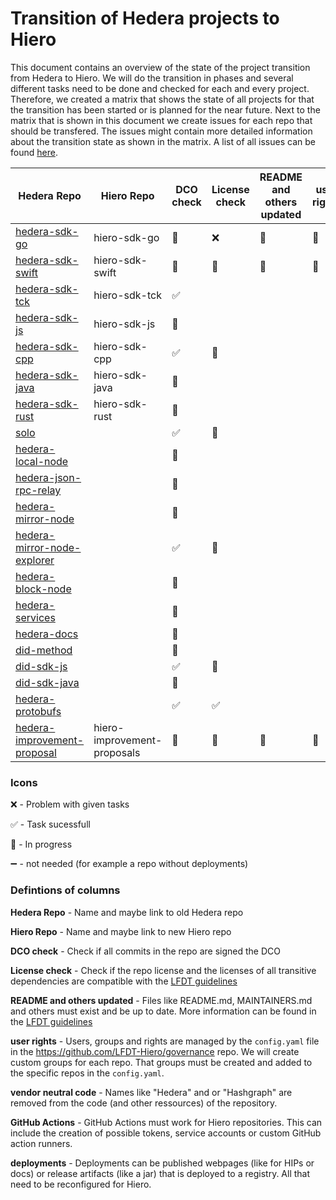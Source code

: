 # Transition of Hedera projects to Hiero

This document contains an overview of the state of the project transition from Hedera to Hiero.
We will do the transition in phases and several different tasks need to be done and checked for each and every project.
Therefore, we created a matrix that shows the state of all projects for that the transition has been started or is planned for the near future.
Next to the matrix that is shown in this document we create issues for each repo that should be transfered.
The issues might contain more detailed information about the transition state as shown in the matrix.
A list of all issues can be found [here](https://github.com/LFDT-Hiero/tsc/issues/5).

| Hedera Repo                                                                             | Hiero Repo                  | DCO check          | License check  | README and others updated | user rights    | vendor neutral code | GitHub Actions     | deployments        |
| --------------------------------------------------------------------------------------- | --------------------------- | ------------------ | -------------- | ------------------------- | -------------- | ------------------- | ------------------ | ------------------ |
| [hedera-sdk-go](https://github.com/hashgraph/hedera-sdk-go)                             | hiero-sdk-go                | :construction:     | :x: | :construction:            | :construction: |                     | :construction:     | :heavy_minus_sign: |
| [hedera-sdk-swift](https://github.com/hashgraph/hedera-sdk-swift)                       | hiero-sdk-swift             | :construction:     | :construction: | :construction:            | :construction: |                     | :construction:     | :heavy_minus_sign: |
| [hedera-sdk-tck](https://github.com/hashgraph/hedera-sdk-tck)                           | hiero-sdk-tck               | :white_check_mark: |                |                           |                |                     |                    |                    |
| [hedera-sdk-js](https://github.com/hashgraph/hedera-sdk-js)                             | hiero-sdk-js                | :construction:     |                |                           |                |                     |                    |                    |
| [hedera-sdk-cpp](https://github.com/hashgraph/hedera-sdk-cpp)                           | hiero-sdk-cpp               | :white_check_mark: | :construction: |                           |                |                     |                    |                    |
| [hedera-sdk-java](https://github.com/hashgraph/hedera-sdk-java)                         | hiero-sdk-java              | :construction:     |                |                           |                |                     |                    |                    |
| [hedera-sdk-rust](https://github.com/hashgraph/hedera-sdk-rust)                         | hiero-sdk-rust              | :construction:     |                |                           |                |                     |                    |                    |
| [solo](https://github.com/hashgraph/solo)                                               |                             | :white_check_mark: |      :construction: |                           |                |                     |                    |                    |
| [hedera-local-node](https://github.com/hashgraph/hedera-local-node)                     |                             | :construction:     |                |                           |                |                     |                    |                    |
| [hedera-json-rpc-relay](https://github.com/hashgraph/hedera-json-rpc-relay)             |                             | :construction:     |                |                           |                |                     |                    |                    |
| [hedera-mirror-node](https://github.com/hashgraph/hedera-mirror-node)                   |                             | :construction:     |                |                           |                |                     |                    |                    |
| [hedera-mirror-node-explorer](https://github.com/hashgraph/hedera-mirror-node-explorer) |                             | :white_check_mark: |      :construction: |                           |                |                     |                    |                    |
| [hedera-block-node](https://github.com/hashgraph/hedera-block-node)                     |                             | :construction:     |                |                           |                |                     |                    |                    |
| [hedera-services](https://github.com/hashgraph/hedera-services)                         |                             | :construction:     |                |                           |                |                     |                    |                    |
| [hedera-docs](https://github.com/hashgraph/hedera-docs)                                 |                             | :construction:     |                |                           |                |                     |                    |                    |
| [did-method](https://github.com/hashgraph/did-method)                                   |                             | :construction:     |                |                           |                |                     |                    |                    |
| [did-sdk-js](https://github.com/hashgraph/did-sdk-js)                                   |                             | :white_check_mark: |      :construction: |                           |                |                     |                    |                    |
| [did-sdk-java](https://github.com/hashgraph/did-sdk-java)                               |                             | :construction:     |                |                           |                |                     |                    |                    |
| [hedera-protobufs](https://github.com/hashgraph/hedera-protobufs)                       |                             | :white_check_mark: | :white_check_mark: |                           |     |                     |                    |                    |
| [hedera-improvement-proposal](https://github.com/hashgraph/hedera-improvement-proposal) | hiero-improvement-proposals | :construction:     | :construction: | :construction:            | :construction: |                     | :construction:     | :heavy_minus_sign: |

### Icons

:x: - Problem with given tasks

:white_check_mark: - Task sucessfull 

:construction: - In progress

:heavy_minus_sign: - not needed (for example a repo without deployments)

### Defintions of columns

**Hedera Repo** - Name and maybe link to old Hedera repo

**Hiero Repo** - Name and maybe link to new Hiero repo

**DCO check** - Check if all commits in the repo are signed the DCO

**License check** - Check if the repo license and the licenses of all transitive dependencies are compatible with the [LFDT guidelines](https://lf-decentralized-trust.github.io/governance/governing-documents/allowed-third-party-licenses.html)

**README and others updated** - Files like README.md, MAINTAINERS.md and others must exist and be up to date. More information can be found in the [LFDT guidelines](https://lf-decentralized-trust.github.io/governance/governing-documents/repository-structure.html)

**user rights** - Users, groups and rights are managed by the `config.yaml` file in the https://github.com/LFDT-Hiero/governance repo. We will create custom groups for each repo. That groups must be created and added to the specific repos in the `config.yaml`.

**vendor neutral code** - Names like "Hedera" and or "Hashgraph" are removed from the code (and other ressources) of the repository.

**GitHub Actions** - GitHub Actions must work for Hiero repositories. This can include the creation of possible tokens, service accounts or custom GitHub action runners.

**deployments** - Deployments can be published webpages (like for HIPs or docs) or release artifacts (like a jar) that is deployed to a registry. All that need to be reconfigured for Hiero.

